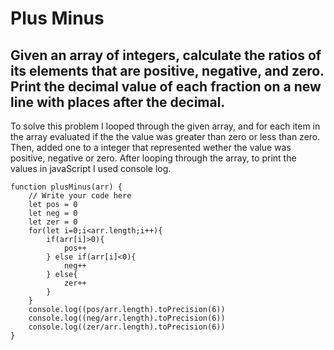 # Plus Minus
## Given an array of integers, calculate the ratios of its elements that are positive, negative, and zero. Print the decimal value of each fraction on a new line with  places after the decimal.

To solve this problem I looped through the given array, and for each item in the array evaluated if the the value was greater than zero or less than zero. Then, added one to a integer that represented wether the value was positive, negative or zero. After looping through the array, to print the values in javaScript I used console log.

```
function plusMinus(arr) {
    // Write your code here
    let pos = 0
    let neg = 0
    let zer = 0
    for(let i=0;i<arr.length;i++){
        if(arr[i]>0){
            pos++
        } else if(arr[i]<0){
            neg++
        } else{
            zer++
        }
    }
    console.log((pos/arr.length).toPrecision(6))
    console.log((neg/arr.length).toPrecision(6))
    console.log((zer/arr.length).toPrecision(6))
}
```
